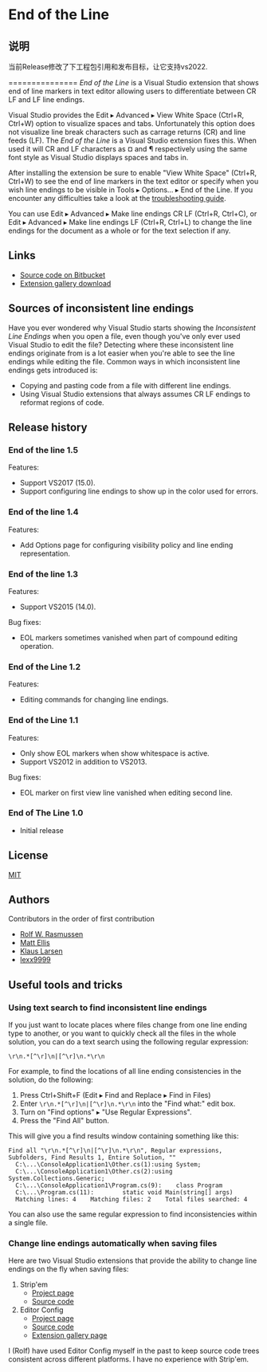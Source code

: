 ﻿End of the Line
===============

## 说明
当前Release修改了下工程包引用和发布目标，让它支持vs2022. 

===============
_End of the Line_ is a Visual Studio extension that shows end of line markers
in text editor allowing users to differentiate between CR LF and LF line
endings.

Visual Studio provides the Edit ▸ Advanced ▸ View White Space (Ctrl+R, Ctrl+W)
option to visualize spaces and tabs. Unfortunately this option does not
visualize line break characters such as carrage returns (CR) and line feeds
(LF). The _End of the Line_ is a Visual Studio extension fixes this. When used
it will CR and LF characters as ¤ and ¶ respectively using the same font style
as Visual Studio displays spaces and tabs in.

After installing the extension be sure to enable "View White Space" (Ctrl+R,
Ctrl+W) to see the end of line markers in the text editor or specify when you
wish line endings to be visible in Tools ▸ Options... ▸ End of the Line. If
you encounter any difficulties take a look at the
[troubleshooting guide](https://bitbucket.org/rolfwr/endoftheline/src/default/troubleshooting.md).


You can use Edit ▸ Advanced ▸ Make line endings CR LF (Ctrl+R, Ctrl+C), or
Edit ▸ Advanced ▸ Make line endings LF (Ctrl+R, Ctrl+L) to change the line
endings for the document as a whole or for the text selection if any.

Links
-----

* [Source code on Bitbucket](https://bitbucket.org/rolfwr/endoftheline)
* [Extension gallery download](https://visualstudiogallery.msdn.microsoft.com/545e56a7-98d7-47f9-9d84-4681f2903060)

Sources of inconsistent line endings
------------------------------------

Have you ever wondered why Visual Studio starts showing the
_Inconsistent Line Endings_ when you open a file, even though you've only ever
used Visual Studio to edit the file? Detecting where these inconsistent line
endings originate from is a lot easier when you're able to see the line
endings while editing the file. Common ways in which inconsistent line endings
gets introduced is:

* Copying and pasting code from a file with different line endings.
* Using Visual Studio extensions that always assumes CR LF endings to reformat
  regions of code.

Release history
---------------

### End of the line 1.5 

Features:

* Support VS2017 (15.0).
* Support configuring line endings to show up in the color used for errors.

### End of the line 1.4

Features:

* Add Options page for configuring visibility policy and line ending
  representation.

### End of the line 1.3

Features:

* Support VS2015 (14.0).

Bug fixes:

* EOL markers sometimes vanished when part of compound editing operation.

### End of the Line 1.2

Features:

* Editing commands for changing line endings.

### End of the Line 1.1

Features:

* Only show EOL markers when show whitespace is active.
* Support VS2012 in addition to VS2013.

Bug fixes:

* EOL marker on first view line vanished when editing second line.

### End of The Line 1.0

* Initial release

License
-------

[MIT](https://bitbucket.org/rolfwr/endoftheline/raw/default/EndOfTheLine/license.txt)

Authors
-------

Contributors in the order of first contribution

* [Rolf W. Rasmussen](https://bitbucket.org/rolfwr)
* [Matt Ellis](https://bitbucket.org/citizenmatt)
* [Klaus Larsen](https://bitbucket.org/kblarsen)
* [lexx9999](https://bitbucket.org/lexx9999/)

Useful tools and tricks
-----------------------

### Using text search to find inconsistent line endings

If you just want to locate places where files change from one line ending type
to another, or you want to quickly check all the files in the whole solution,
you can do a text search using the following regular expression:

    \r\n.*[^\r]\n|[^\r]\n.*\r\n

For example, to find the locations of all line ending consistencies in the
solution, do the following:

1. Press Ctrl+Shift+F (Edit ▸ Find and Replace ▸ Find in Files)
2. Enter `\r\n.*[^\r]\n|[^\r]\n.*\r\n` into the "Find what:" edit box.
3. Turn on "Find options" ▸ "Use Regular Expressions".
4. Press the "Find All" button.

This will give you a find results window containing something like this:

    Find all "\r\n.*[^\r]\n|[^\r]\n.*\r\n", Regular expressions, Subfolders, Find Results 1, Entire Solution, ""
      C:\...\ConsoleApplication1\Other.cs(1):using System;
      C:\...\ConsoleApplication1\Other.cs(2):using System.Collections.Generic;
      C:\...\ConsoleApplication1\Program.cs(9):    class Program
      C:\...\Program.cs(11):        static void Main(string[] args)
      Matching lines: 4    Matching files: 2    Total files searched: 4

You can also use the same regular expression to find inconsistencies within a
single file.

### Change line endings automatically when saving files

Here are two Visual Studio extensions that provide the ability to change line
endings on the fly when saving files:

1. Strip'em
    * [Project page](http://www.grebulon.com/software/stripem.php)
    * [Source code](http://www.grebulon.com/software/stripem.php#download)
2. Editor Config
    * [Project page](http://editorconfig.org/)
    * [Source code](https://github.com/editorconfig/editorconfig-visualstudio)
    * [Extension gallery page](https://visualstudiogallery.msdn.microsoft.com/c8bccfe2-650c-4b42-bc5c-845e21f96328)

I (Rolf) have used Editor Config myself in the past to keep source code trees
consistent across different platforms. I have no experience with Strip'em.
